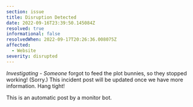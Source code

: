 ```yaml
---
section: issue
title: Disruption Detected
date: 2022-09-16T23:39:50.145084Z
resolved: true
informational: false
resolvedWhen: 2022-09-17T20:26:36.008075Z
affected:
  - Website
severity: disrupted
---
```

*Investigating* - _Someone_ forgot to feed the plot bunnies, so they stopped working! (Sorry.) This incident post will be updated once we have more information. Hang tight!

This is an automatic post by a monitor bot.
        